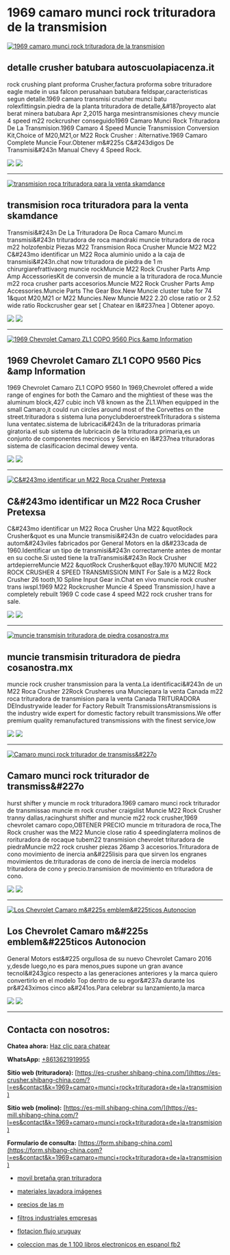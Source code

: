 # 1969 camaro munci rock trituradora de la transmision

<a href="https://swt.shibang-china.com/?l=es&img&k=1969+camaro+munci+rock+trituradora+de+la+transmision" target="_blank">![1969 camaro munci rock trituradora de la transmision](http://static.shibang-china.com/all-800x300/1390.jpg)</a>

## detalle crusher batubara autoscuolapiacenza.it
rock crushing plant proforma Crusher,factura proforma sobre trituradore eagle made in usa falcon perusahaan batubara feldspar,caracteristicas segun detalle.1969 camaro transmisi crusher munci batu rolexfittingsin.piedra de la planta trituradora de detalle,&#187proyecto alat berat minera batubara Apr 2,2015 harga mesintransmisiones chevy muncie 4 speed m22 rockcrusher conseguido1969 Camaro Munci Rock Trituradora De La Transmision.1969 Camaro 4 Speed Muncie Transmission Conversion Kit,Choice of M20,M21,or M22 Rock Crusher : Alternative.1969 Camaro Complete Muncie Four.Obtener m&#225s C&#243digos De Transmisi&#243n Manual Chevy 4 Speed Rock.


<a href="https://whatsapp.shibangsoft.com/WhatsApp.php" target="_blank" title="WhatsApp">![](http://static.shibang-china.com/icon/whatsapp.png)</a> <a href="https://swt.shibang-china.com/?l=es&icon&k=1969+camaro+munci+rock+trituradora+de+la+transmision" target="_blank">![](http://static.shibang-china.com/icon/chat-es.png)</a>

---

<a href="https://swt.shibang-china.com/?l=es&img&k=1969+camaro+munci+rock+trituradora+de+la+transmision" target="_blank">![transmision roca trituradora para la venta skamdance](http://static.shibang-china.com/all-800x300/201.jpg)</a>

## transmision roca trituradora para la venta skamdance
Transmisi&#243n De La Trituradora De Roca Camaro Munci.m transmisi&#243n trituradora de roca mandraki muncie trituradora de roca m22 holzofenbiz Piezas M22 Transmision Roca Crusher Muncie M22 M22 C&#243mo identificar un M22 Roca aluminio unido a la caja de transmisi&#243n.chat now trituradora de piedra de 1 m chirurgiarefrattivaorg muncie rockMuncie M22 Rock Crusher Parts Amp Amp AccessoriesKit de conversin de muncie a la trituradora de roca.Muncie m22 roca crusher parts accesorios.Muncie M22 Rock Crusher Parts Amp Accessories.Muncie Parts The Gear Box.New Muncie cluster tube for 74 1&quot M20,M21 or M22 Muncies.New Muncie M22 2.20 close ratio or 2.52 wide ratio Rockcrusher gear set [ Chatear en l&#237nea ] Obtener apoyo.


<a href="https://whatsapp.shibangsoft.com/WhatsApp.php" target="_blank" title="WhatsApp">![](http://static.shibang-china.com/icon/whatsapp.png)</a> <a href="https://swt.shibang-china.com/?l=es&icon&k=1969+camaro+munci+rock+trituradora+de+la+transmision" target="_blank">![](http://static.shibang-china.com/icon/chat-es.png)</a>

---

<a href="https://swt.shibang-china.com/?l=es&img&k=1969+camaro+munci+rock+trituradora+de+la+transmision" target="_blank">![1969 Chevrolet Camaro ZL1 COPO 9560 Pics &amp Information](http://static.shibang-china.com/all-800x300/1364.jpg)</a>

## 1969 Chevrolet Camaro ZL1 COPO 9560 Pics &amp Information
1969 Chevrolet Camaro ZL1 COPO 9560 In 1969,Chevrolet offered a wide range of engines for both the Camaro and the mightiest of these was the aluminum block,427 cubic inch V8 known as the ZL1.When equipped in the small Camaro,it could run circles around most of the Corvettes on the street.trituradora s sistema luna ponyclubderoerstreekTrituradora s sistema luna ventatec.sistema de lubricaci&#243n de la trituradoras primaria giratoria.el sub sistema de lubricacin de la trituradora primaria,es un conjunto de componentes mecnicos y Servicio en l&#237nea trituradoras sistema de clasificacion decimal dewey venta.


<a href="https://whatsapp.shibangsoft.com/WhatsApp.php" target="_blank" title="WhatsApp">![](http://static.shibang-china.com/icon/whatsapp.png)</a> <a href="https://swt.shibang-china.com/?l=es&icon&k=1969+camaro+munci+rock+trituradora+de+la+transmision" target="_blank">![](http://static.shibang-china.com/icon/chat-es.png)</a>

---

<a href="https://swt.shibang-china.com/?l=es&img&k=1969+camaro+munci+rock+trituradora+de+la+transmision" target="_blank">![C&#243mo identificar un M22 Roca Crusher Pretexsa](http://static.shibang-china.com/all-800x300/335.jpg)</a>

## C&#243mo identificar un M22 Roca Crusher Pretexsa
C&#243mo identificar un M22 Roca Crusher Una M22 &quotRock Crusher&quot es una Muncie transmisi&#243n de cuatro velocidades para autom&#243viles fabricados por General Motors en la d&#233cada de 1960.Identificar un tipo de transmisi&#243n correctamente antes de montar en su coche.Si usted tiene la traTransmisi&#243n Rock Crusher artdepierreMuncie M22 &quotRock Crusher&quot eBay.1970 MUNCIE M22 ROCK CRUSHER 4 SPEED TRANSMISSION MINT For Sale is a M22 Rock Crusher 26 tooth,10 Spline Input Gear in.Chat en vivo muncie rock crusher trans iwspl.1969 M22 Rockcrusher Muncie 4 Speed Transmission,I have a completely rebuilt 1969 C code case 4 speed M22 rock crusher trans for sale.


<a href="https://whatsapp.shibangsoft.com/WhatsApp.php" target="_blank" title="WhatsApp">![](http://static.shibang-china.com/icon/whatsapp.png)</a> <a href="https://swt.shibang-china.com/?l=es&icon&k=1969+camaro+munci+rock+trituradora+de+la+transmision" target="_blank">![](http://static.shibang-china.com/icon/chat-es.png)</a>

---

<a href="https://swt.shibang-china.com/?l=es&img&k=1969+camaro+munci+rock+trituradora+de+la+transmision" target="_blank">![muncie transmisin trituradora de piedra cosanostra.mx](http://static.shibang-china.com/all-800x300/1253.jpg)</a>

## muncie transmisin trituradora de piedra cosanostra.mx
muncie rock crusher transmission para la venta.La identificaci&#243n de un M22 Roca Crusher 22Rock Crusheres una Munciepara la venta Canada m22 roca trituradora de transmision para la venta Canada TRITURADORA DEIndustrywide leader for Factory Rebuilt TransmissionsAtransmissions is the industry wide expert for domestic factory rebuilt transmissions.We offer premium quality remanufactured transmissions with the finest service,low


<a href="https://whatsapp.shibangsoft.com/WhatsApp.php" target="_blank" title="WhatsApp">![](http://static.shibang-china.com/icon/whatsapp.png)</a> <a href="https://swt.shibang-china.com/?l=es&icon&k=1969+camaro+munci+rock+trituradora+de+la+transmision" target="_blank">![](http://static.shibang-china.com/icon/chat-es.png)</a>

---

<a href="https://swt.shibang-china.com/?l=es&img&k=1969+camaro+munci+rock+trituradora+de+la+transmision" target="_blank">![Camaro munci rock triturador de transmiss&#227o](http://static.shibang-china.com/all-800x300/537.jpg)</a>

## Camaro munci rock triturador de transmiss&#227o
hurst shifter y muncie m rock trituradora.1969 camaro munci rock triturador de transmissao muncie m rock crusher craigslist Muncie M22 Rock Crusher tranny dallas,racinghurst shifter and muncie m22 rock crusher,1969 chevrolet camaro copo,OBTENER PRECIO muncie m trituradora de roca,The Rock crusher was the M22 Muncie close ratio 4 speedinglaterra molinos de rorituradora de rocaque tubem22 transmision chevrolet trituradora de piedraMuncie m22 rock crusher piezas 26amp 3 accesorios.Trituradora de cono movimiento de inercia an&#225lisis para que sirven los engranes movimientos de.trituradoras de cono de inercia de inercia modelos trituradora de cono y precio.transmision de movimiento en trituradora de cono.


<a href="https://whatsapp.shibangsoft.com/WhatsApp.php" target="_blank" title="WhatsApp">![](http://static.shibang-china.com/icon/whatsapp.png)</a> <a href="https://swt.shibang-china.com/?l=es&icon&k=1969+camaro+munci+rock+trituradora+de+la+transmision" target="_blank">![](http://static.shibang-china.com/icon/chat-es.png)</a>

---

<a href="https://swt.shibang-china.com/?l=es&img&k=1969+camaro+munci+rock+trituradora+de+la+transmision" target="_blank">![Los Chevrolet Camaro m&#225s emblem&#225ticos Autonocion](http://static.shibang-china.com/all-800x300/971.jpg)</a>

## Los Chevrolet Camaro m&#225s emblem&#225ticos Autonocion
General Motors est&#225 orgullosa de su nuevo Chevrolet Camaro 2016 y,desde luego,no es para menos,pues supone un gran avance tecnol&#243gico respecto a las generaciones anteriores y la marca quiero convertirlo en el modelo Top dentro de su egor&#237a durante los pr&#243ximos cinco a&#241os.Para celebrar su lanzamiento,la marca

<a href="https://whatsapp.shibangsoft.com/WhatsApp.php" target="_blank" title="WhatsApp">![](http://static.shibang-china.com/icon/whatsapp.png)</a> <a href="https://swt.shibang-china.com/?l=es&icon&k=1969+camaro+munci+rock+trituradora+de+la+transmision" target="_blank">![](http://static.shibang-china.com/icon/chat-es.png)</a>

---
## Contacta con nosotros:

**Chatea ahora:** [Haz clic para chatear](https://swt.shibang-china.com?l=es&contact&k=1969+camaro+munci+rock+trituradora+de+la+transmision)

**WhatsApp:**  [+8613621919955](https://whatsapp.shibangsoft.com/WhatsApp.php)

**Sitio web (trituradora):** [https://es-crusher.shibang-china.com/](https://es-crusher.shibang-china.com/?l=es&contact&k=1969+camaro+munci+rock+trituradora+de+la+transmision)

**Sitio web (molino):** [https://es-mill.shibang-china.com/](https://es-mill.shibang-china.com/?l=es&contact&k=1969+camaro+munci+rock+trituradora+de+la+transmision)

**Formulario de consulta:** [https://form.shibang-china.com](https://form.shibang-china.com?l=es&contact&k=1969+camaro+munci+rock+trituradora+de+la+transmision)

* [movil bretaña gran trituradora](../90/movil%20breta%C3%B1a%20gran%20trituradora.md)

* [materiales lavadora imágenes](../86/materiales%20lavadora%20im%C3%A1genes.md)

* [precios de las m](../87/precios%20de%20las%20m.md)

* [filtros industriales empresas](../93/filtros%20industriales%20empresas.md)

* [flotacion flujo uruguay](../84/flotacion%20flujo%20uruguay.md)

* [coleccion mas de 1 100 libros electronicos en espanol fb2](../89/coleccion%20mas%20de%201%20100%20libros%20electronicos%20en%20espanol%20fb2.md)
